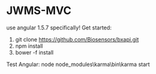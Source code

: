JWMS-MVC
============
use angular 1.5.7 specifically!
Get started:
1. git clone https://github.com/Biosensors/bxapi.git
2. npm install
3. bower -f install

Test Angular:
node node_modules\karma\bin\karma start


